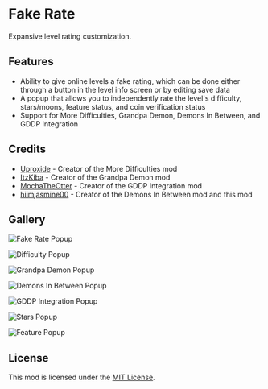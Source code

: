 # Fake Rate
Expansive level rating customization.

## Features
- Ability to give online levels a fake rating, which can be done either through a button in the level info screen or by editing save data
- A popup that allows you to independently rate the level's difficulty, stars/moons, feature status, and coin verification status
- Support for More Difficulties, Grandpa Demon, Demons In Between, and GDDP Integration

## Credits
- [Uproxide](user:25397826) - Creator of the More Difficulties mod
- [ItzKiba](user:4569963) - Creator of the Grandpa Demon mod
- [MochaTheOtter](user:6635071) - Creator of the GDDP Integration mod
- [hiimjasmine00](user:7466002) - Creator of the Demons In Between mod and this mod

## Gallery
![Fake Rate Popup](hiimjustin000.fake_rate/fake-rate-popup.png?width=300)

![Difficulty Popup](hiimjustin000.fake_rate/difficulty-popup.png?width=300)

![Grandpa Demon Popup](hiimjustin000.fake_rate/grd-popup.png?width=300)

![Demons In Between Popup](hiimjustin000.fake_rate/dib-popup.png?width=300)

![GDDP Integration Popup](hiimjustin000.fake_rate/gddp-popup.png?width=300)

![Stars Popup](hiimjustin000.fake_rate/stars-popup.png?width=300)

![Feature Popup](hiimjustin000.fake_rate/feature-popup.png?width=300)

## License
This mod is licensed under the [MIT License](https://github.com/hiimjasmine00/FakeRate/blob/master/LICENSE).
